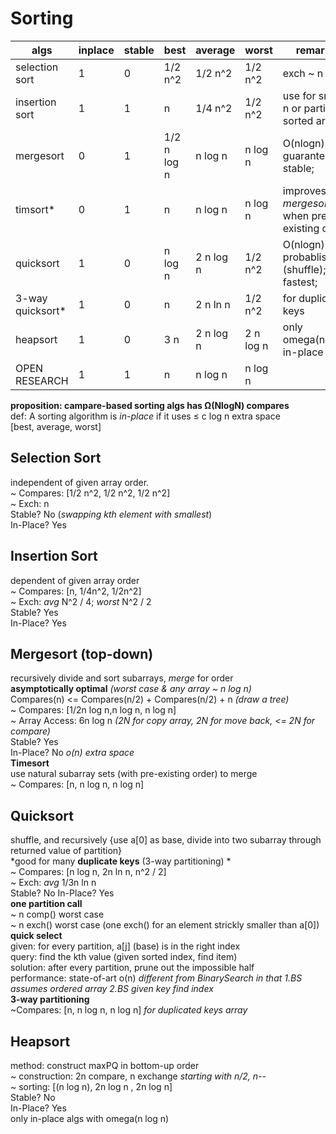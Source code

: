 # Sorting
  
  algs | inplace | stable | best | average | worst | remarks  
  ---- | ---- | ---- | ---- | ---- | ---- | ----  
  selection sort | 1 | 0 | 1/2 n^2 | 1/2 n^2 | 1/2 n^2 | exch ~ n  
  insertion sort | 1 | 1 | n | 1/4 n^2 | 1/2 n^2 | use for small n or partially sorted arrays  
  mergesort | 0 | 1 | 1/2 n log n | n log n | n log n | O(nlogn) guarantee; stable;   
  timsort* | 0 | 1 | n | n log n | n log n | improves *mergesort* when pre-existing order  
  quicksort | 1 | 0 | n log n | 2 n log n | 1/2 n^2 | O(nlogn) probablistic (shuffle); fastest;   
  3-way quicksort* | 1 | 0 | n | 2 n ln n | 1/2 n^2 | for duplicate keys  
  heapsort | 1 | 0 | 3 n | 2 n log n | 2 n log n | only omega(nlogn) in-place algs; 
  OPEN RESEARCH | 1 | 1 | n | n log n | n log n | 
  
  
  

**proposition: campare-based sorting algs has Ω(NlogN) compares**  
def: A sorting algorithm is *in-place* if it uses ≤ c log n extra space  
[best, average, worst]  
  
## Selection Sort     
independent of given array order.  
~ Compares: [1/2 n^2, 1/2 n^2, 1/2 n^2]  
~ Exch: n  
Stable? No (*swapping kth element with smallest*)  
In-Place? Yes  

## Insertion Sort    
dependent of given array order  
~ Compares: [n, 1/4n^2, 1/2n^2]  
~ Exch: *avg* N^2 / 4; *worst* N^2 / 2  
Stable? Yes  
In-Place? Yes  

## Mergesort (top-down)   
recursively divide and sort subarrays, *merge* for order  
**asymptotically optimal** *(worst case & any array ~ n log n)*  
Compares(n) <= Compares(n/2) + Compares(n/2) + n *(draw a tree)*  
~ Compares: [1/2n log n,n log n, n log n]  
~ Array Access: 6n log n *(2N for copy array, 2N for move back, <= 2N for compare)*  
Stable? Yes  
In-Place? No  *o(n) extra space*  
**Timesort**  
use natural subarray sets (with pre-existing order) to merge  
~ Compares: [n, n log n, n log n]  

## Quicksort   
shuffle, and recursively {use a[0] as base, divide into two subarray through returned value of partition}  
*good for many **duplicate keys** (3-way partitioning) *  
~ Compares: [n log n, 2n ln n, n^2 / 2]  
~ Exch: *avg* 1/3n ln n  
Stable? No 
In-Place? Yes  
**one partition call**  
~ n comp() worst case  
~ n exch() worst case (one exch() for an element strickly smaller than a[0])  
**quick select**  
given: for every partition, a[j] (base) is in the right index    
query: find the kth value (given sorted index, find item)    
solution: after every partition, prune out the impossible half  
performance: state-of-art o(n) *different from BinarySearch in that 1.BS assumes ordered array 2.BS given key find index*  
**3-way partitioning**    
~Compares: [n, n log n, n log n] *for duplicated keys array*  

## Heapsort  
method: construct maxPQ in bottom-up order  
~ construction: 2n compare, n exchange *starting with n/2, n--*  
~ sorting: [(n log n), 2n log n , 2n log n]  
Stable? No  
In-Place? Yes  
only in-place algs with omega(n log n)  








